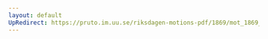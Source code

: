 ```yaml
---
layout: default
UpRedirect: https://pruto.im.uu.se/riksdagen-motions-pdf/1869/mot_1869__ak__136/mot_1869__ak__136-001.pdf
---
```

